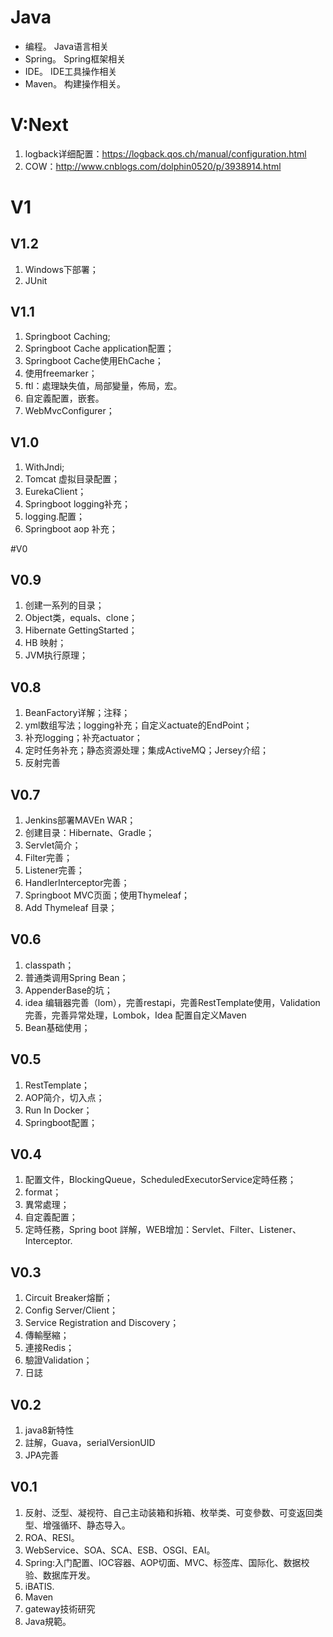 # Java

- 编程。 Java语言相关
- Spring。 Spring框架相关
- IDE。 IDE工具操作相关
- Maven。 构建操作相关。

# V:Next
1. logback详细配置：https://logback.qos.ch/manual/configuration.html
2. COW：http://www.cnblogs.com/dolphin0520/p/3938914.html

# V1

## V1.2
1. Windows下部署；
2. JUnit

## V1.1
1. Springboot Caching;
2. Springboot Cache application配置；
3. Springboot Cache使用EhCache；
4. 使用freemarker；
5. ftl：處理缺失值，局部變量，佈局，宏。
6. 自定義配置，嵌套。
7. WebMvcConfigurer；

## V1.0
1. WithJndi;
2. Tomcat 虚拟目录配置；
3. EurekaClient；
4. Springboot logging补充；
5. logging.配置；
6. Springboot aop 补充；

#V0

## V0.9
1. 创建一系列的目录；
2. Object类，equals、clone；
3. Hibernate GettingStarted；
4. HB 映射；
5. JVM执行原理；

## V0.8
1. BeanFactory详解；注释；
2. yml数组写法；logging补充；自定义actuate的EndPoint；
3. 补充logging；补充actuator；
4. 定时任务补充；静态资源处理；集成ActiveMQ；Jersey介绍；
5. 反射完善

## V0.7
1. Jenkins部署MAVEn WAR；
2. 创建目录：Hibernate、Gradle；
3. Servlet简介；
4. Filter完善；
5. Listener完善；
6. HandlerInterceptor完善；
7. Springboot MVC页面；使用Thymeleaf；
8. Add Thymeleaf 目录；

## V0.6
1. classpath；
2. 普通类调用Spring Bean；
3. AppenderBase的坑；
4. idea 编辑器完善（lom），完善restapi，完善RestTemplate使用，Validation完善，完善异常处理，Lombok，Idea 配置自定义Maven
5. Bean基础使用；

## V0.5
1. RestTemplate；
2. AOP简介，切入点；
3. Run In Docker；
4. Springboot配置；

## V0.4
1. 配置文件，BlockingQueue，ScheduledExecutorService定時任務；
2. format；
3. 異常處理；
4. 自定義配置；
5. 定時任務，Spring boot 詳解，WEB增加：Servlet、Filter、Listener、Interceptor.

## V0.3
1. Circuit Breaker熔斷；
2. Config Server/Client；
3. Service Registration and Discovery；
4. 傳輸壓縮；
5. 連接Redis；
6. 驗證Validation；
7. 日誌

## V0.2
1. java8新特性
2. 註解，Guava，serialVersionUID
3. JPA完善

## V0.1

1. 反射、泛型、凝视符、自己主动装箱和拆箱、枚举类、可变參数、可变返回类型、增强循环、静态导入。
2. ROA、RESI。
3. WebService、SOA、SCA、ESB、OSGI、EAI。
4. Spring:入门配置、IOC容器、AOP切面、MVC、标签库、国际化、数据校验、数据库开发。
5. iBATIS.
6. Maven
7. gateway技術研究
8. Java規範。

